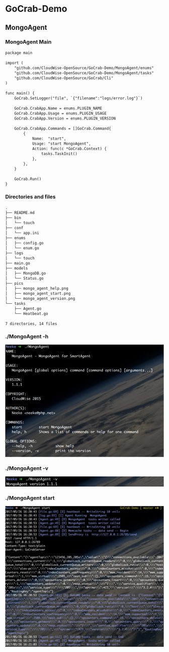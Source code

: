 # GoCrab-Demo
## MongoAgent

### MongoAgent Main
```
package main

import (
	"github.com/CloudWise-OpenSource/GoCrab-Demo/MongoAgent/enums"
	"github.com/CloudWise-OpenSource/GoCrab-Demo/MongoAgent/tasks"
	"github.com/CloudWise-OpenSource/GoCrab/Cli"
)

func main() {
	GoCrab.SetLogger("file", `{"filename":"logs/error.log"}`)

	GoCrab.CrabApp.Name = enums.PLUGIN_NAME
	GoCrab.CrabApp.Usage = enums.PLUGIN_USAGE
	GoCrab.CrabApp.Version = enums.PLUGIN_VERSION

	GoCrab.CrabApp.Commands = []GoCrab.Command{
		{
			Name:  "start",
			Usage: "start MongoAgent",
			Action: func(c *GoCrab.Context) {
				tasks.TaskInit()
			},
		},
	}

	GoCrab.Run()
}

```

### Directories and files
```
.
├── README.md
├── bin
│   └── touch
├── conf
│   └── app.ini
├── enums
│   ├── config.go
│   └── enum.go
├── logs
│   └── touch
├── main.go
├── models
│   ├── MongoDB.go
│   └── Status.go
├── pics
│   ├── mongo_agent_help.png
│   ├── mongo_agent_start.png
│   └── mongo_agent_version.png
└── tasks
    ├── Agent.go
    └── Heatbeat.go

7 directories, 14 files
```

### ./MongoAgent -h
![MongoAgentHelp](https://raw.githubusercontent.com/CloudWise-OpenSource/GoCrab-Demo/master/MongoAgent/pics/mongo_agent_help.png)

### ./MongoAgent -v
![MongoAgentVersion](https://raw.githubusercontent.com/CloudWise-OpenSource/GoCrab-Demo/master/MongoAgent/pics/mongo_agent_version.png)

### ./MongoAgent start
![MongoAgentStart](https://raw.githubusercontent.com/CloudWise-OpenSource/GoCrab-Demo/master/MongoAgent/pics/mongo_agent_start.png)

